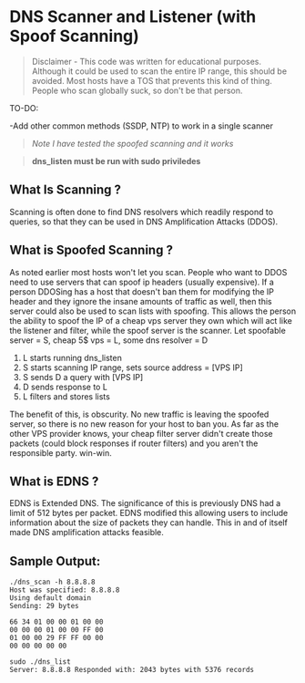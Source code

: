 # DNS Scanner and Listener (with Spoof Scanning)

>Disclaimer - This code was written for educational purposes. Although it could be used to scan the entire IP range, this should be avoided.
Most hosts have a TOS that prevents this kind of thing. People who scan globally suck, so don't be that person. 

TO-DO:


-Add other common methods (SSDP, NTP) to work in a single scanner

>*Note I have tested the spoofed scanning and it works*

>**dns_listen must be run with sudo priviledes**


## What Is Scanning ?

Scanning is often done to find DNS resolvers which readily respond to queries, so that they can be used in 
DNS Amplification Attacks (DDOS).

## What is Spoofed Scanning ?


As noted earlier most hosts won't let you scan. People who want to DDOS need to use servers that can spoof ip headers (usually expensive). If a person DDOSing
has a host that doesn't ban them for modifying the IP header and they ignore the insane amounts of traffic as well, then this server could
also be used to scan lists with spoofing. This allows the person the ability to spoof the IP of a cheap vps server they own which will act like
the listener and filter, while the spoof server is the scanner.
Let spoofable server = S, cheap 5$ vps = L, some dns resolver = D 

1) L starts running dns_listen
2) S starts scanning IP range, sets source address = [VPS IP]
3) S sends D a query with [VPS IP]
4) D sends response to L
5) L filters and stores lists

The benefit of this, is obscurity. No new traffic is leaving the spoofed server, so there is no new reason for your host to ban you.
As far as the other VPS provider knows, your cheap filter server didn't create those packets (could block responses if router filters)
and you aren't the responsible party. win-win.

## What is EDNS ?

EDNS is Extended DNS. The significance of this is previously DNS had a limit of 512 bytes per packet. EDNS modified this allowing users to include information about the size of packets they can handle. This in and of itself made DNS amplification attacks feasible.

## Sample Output: 

```
./dns_scan -h 8.8.8.8
Host was specified: 8.8.8.8
Using default domain
Sending: 29 bytes

66 34 01 00 00 01 00 00 
00 00 00 01 00 00 FF 00 
01 00 00 29 FF FF 00 00 
00 00 00 00 00 

sudo ./dns_list
Server: 8.8.8.8 Responded with: 2043 bytes with 5376 records

```
